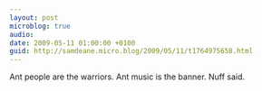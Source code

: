 ```yaml
---
layout: post
microblog: true
audio: 
date: 2009-05-11 01:00:00 +0100
guid: http://samdeane.micro.blog/2009/05/11/t1764975658.html
---
```

Ant people are the warriors. Ant music is the banner. Nuff said.
